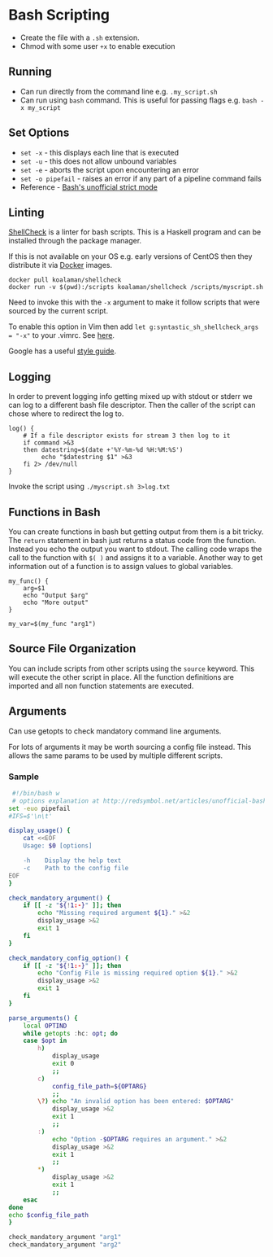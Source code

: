 # Bash Scripting

* Create the file with a `.sh` extension.
* Chmod with some user `+x` to enable execution

## Running

* Can run directly from the command line e.g. `.my_script.sh`
* Can run using `bash` command. This is useful for passing flags e.g. `bash -x my_script`

## Set Options

* `set -x` - this displays each line that is executed
* `set -u` - this does not allow unbound variables
* `set -e` - aborts the script upon encountering an error
* `set -o pipefail` - raises an error if any part of a pipeline command fails
* Reference - [Bash's unofficial strict mode](http://redsymbol.net/articles/unofficial-bash-strict-mode/)

## Linting

[ShellCheck][] is a linter for bash scripts. This is a Haskell program and can be installed through the package manager.

If this is not available on your OS e.g. early versions of CentOS then they distribute it via [Docker][] images.

    docker pull koalaman/shellcheck
    docker run -v $(pwd):/scripts koalaman/shellcheck /scripts/myscript.sh

Need to invoke this with the `-x` argument to make it follow scripts that were sourced by the current script.

To enable this option in Vim then add `let g:syntastic_sh_shellcheck_args = "-x"` to your .vimrc. See [here](https://vi.stackexchange.com/questions/10007/how-to-make-syntastic-include-sourced-files-for-bash-syntax-as-shellcheck-x).

Google has a useful [style guide](https://google.github.io/styleguide/shell.xml).

## Logging

In order to prevent logging info getting mixed up with stdout or stderr we can log to a different bash file descriptor. Then the caller of the script can chose where to redirect the log to.

    log() {
        # If a file descriptor exists for stream 3 then log to it
        if command >&3
        then datestring=$(date +'%Y-%m-%d %H:%M:%S')
             echo "$datestring $1" >&3
        fi 2> /dev/null
    }

Invoke the script using `./myscript.sh 3>log.txt`

## Functions in Bash

You can create functions in bash but getting output from them is a bit tricky. The `return` statement in bash just returns a status code from the function. Instead you echo the output you want to stdout. The calling code wraps the call to the function with `$( )` and assigns it to a variable. Another way to get information out of a function is to assign values to global variables.

    my_func() {
        arg=$1
        echo "Output $arg"
        echo "More output"
    }

    my_var=$(my_func "arg1")

## Source File Organization

You can include scripts from other scripts using the `source` keyword. This will execute the other script in place. All the function definitions are imported and all non function statements are executed.

## Arguments

Can use getopts to check mandatory command line arguments.

For lots of arguments it may be worth sourcing a config file instead. This allows the same params to be used by multiple different scripts.

### Sample

```bash
 #!/bin/bash w
 # options explanation at http://redsymbol.net/articles/unofficial-bash-strict-mode/
set -euo pipefail
#IFS=$'\n\t'

display_usage() {
    cat <<EOF
    Usage: $0 [options]

    -h    Display the help text
    -c    Path to the config file
EOF
}

check_mandatory_argument() {
    if [[ -z "${!1:-}" ]]; then
        echo "Missing required argument ${1}." >&2
        display_usage >&2
        exit 1
    fi
}

check_mandatory_config_option() {
    if [[ -z "${!1:-}" ]]; then
        echo "Config File is missing required option ${1}." >&2
        display_usage >&2
        exit 1
    fi
}

parse_arguments() {
    local OPTIND
    while getopts :hc: opt; do
    case $opt in
        h)
            display_usage
            exit 0
            ;;
        c)
            config_file_path=${OPTARG}
            ;;
        \?) echo "An invalid option has been entered: $OPTARG"
            display_usage >&2
            exit 1
            ;;
        :)
            echo "Option -$OPTARG requires an argument." >&2
            display_usage >&2
            exit 1
            ;;
        *)
            display_usage >&2
            exit 1
            ;;
    esac
done
echo $config_file_path
}

check_mandatory_argument "arg1"
check_mandatory_argument "arg2"
```

[ShellCheck]: https://github.com/koalaman/shellcheck
[Docker]: https://www.docker.com/
